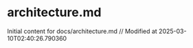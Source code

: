 # architecture.md

Initial content for docs/architecture.md
// Modified at 2025-03-10T02:40:26.790360
